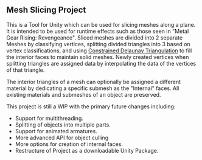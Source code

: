 ## Mesh Slicing Project
This is a Tool for Unity which can be used for slicing meshes along a plane. It is intended to be used for runtime effects such as those seen in "Metal Gear Rising: Revengeance". Sliced meshes are divided into 2 separate Meshes by classifying vertices, splitting divided triangles into 3 based on vertex classifications, and using [Constrained Delaunay Triangulation](https://en.wikipedia.org/wiki/Constrained_Delaunay_triangulation) to fill the interior faces to maintain solid meshes. Newly created vertices when splitting triangles are assigned data by interpolating the data of the vertices of that triangle.

The interior triangles of a mesh can optionally be assigned a different material by dedicating a specific submesh as the "Internal" faces. All existing materials and submeshes of an object are preserved.

This project is still a WIP with the primary future changes including:
* Support for multithreading.
* Splitting of objects into multiple parts.
* Support for animated armatures.
* More advanced API for object culling
* More options for creation of internal faces.
* Restructure of Project as a downloadable Unity Package.
